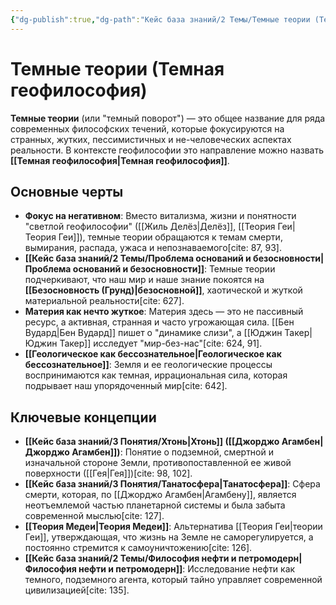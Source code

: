 ```yaml
---
{"dg-publish":true,"dg-path":"Кейс база знаний/2 Темы/Темные теории (Темная геофилософия)","permalink":"/kejs-baza-znanij/2-temy/temnye-teorii-temnaya-geofilosofiya/"}
---
```


# Темные теории (Темная геофилософия)

**Темные теории** (или "темный поворот") — это общее название для ряда современных философских течений, которые фокусируются на странных, жутких, пессимистичных и не-человеческих аспектах реальности. В контексте геофилософии это направление можно назвать **[[Темная геофилософия\|Темная геофилософия]]**.

## Основные черты

- **Фокус на негативном**: Вместо витализма, жизни и понятности "светлой геофилософии" ([[Жиль Делёз\|Делёз]], [[Теория Геи\|Теория Геи]]), темные теории обращаются к темам смерти, вымирания, распада, ужаса и непознаваемого[cite: 87, 93].
- **[[Кейс база знаний/2 Темы/Проблема оснований и безосновности\|Проблема оснований и безосновности]]**: Темные теории подчеркивают, что наш мир и наше знание покоятся на **[[Безосновность (Грунд)\|безосновной]]**, хаотической и жуткой материальной реальности[cite: 627].
- **Материя как нечто жуткое**: Материя здесь — это не пассивный ресурс, а активная, странная и часто угрожающая сила. [[Бен Вудард\|Бен Вудард]] пишет о "динамике слизи", а [[Юджин Такер\|Юджин Такер]] исследует "мир-без-нас"[cite: 624, 91].
- **[[Геологическое как бессознательное\|Геологическое как бессознательное]]**: Земля и ее геологические процессы воспринимаются как темная, иррациональная сила, которая подрывает наш упорядоченный мир[cite: 642].

## Ключевые концепции
- **[[Кейс база знаний/3 Понятия/Хтонь\|Хтонь]] ([[Джорджо Агамбен\|Джорджо Агамбен]])**: Понятие о подземной, смертной и изначальной стороне Земли, противопоставленной ее живой поверхности ([[Гея\|Гея]])[cite: 98, 102].
- **[[Кейс база знаний/3 Понятия/Танатосфера\|Танатосфера]]**: Сфера смерти, которая, по [[Джорджо Агамбен\|Агамбену]], является неотъемлемой частью планетарной системы и была забыта современной мыслью[cite: 127].
- **[[Теория Медеи\|Теория Медеи]]**: Альтернатива [[Теория Геи\|теории Геи]], утверждающая, что жизнь на Земле не саморегулируется, а постоянно стремится к самоуничтожению[cite: 126].
- **[[Кейс база знаний/2 Темы/Философия нефти и петромодерн\|Философия нефти и петромодерн]]**: Исследование нефти как темного, подземного агента, который тайно управляет современной цивилизацией[cite: 135].


